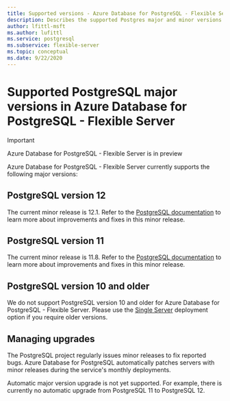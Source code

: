 ```yaml
---
title: Supported versions - Azure Database for PostgreSQL - Flexible Server
description: Describes the supported Postgres major and minor versions in Azure Database for PostgreSQL - Flexible Server.
author: lfittl-msft
ms.author: lufittl
ms.service: postgresql
ms.subservice: flexible-server
ms.topic: conceptual
ms.date: 9/22/2020
---
```


# Supported PostgreSQL major versions in Azure Database for PostgreSQL - Flexible Server

> [!IMPORTANT]
> Azure Database for PostgreSQL - Flexible Server is in preview

Azure Database for PostgreSQL - Flexible Server currently supports the following major versions:

## PostgreSQL version 12

The current minor release is 12.1. Refer to the [PostgreSQL documentation](https://www.postgresql.org/docs/12/static/release-12-1.html) to learn more about improvements and fixes in this minor release.

## PostgreSQL version 11

The current minor release is 11.8. Refer to the [PostgreSQL documentation](https://www.postgresql.org/docs/11/static/release-11-8.html) to learn more about improvements and fixes in this minor release.

## PostgreSQL version 10 and older

We do not support PostgreSQL version 10 and older for Azure Database for PostgreSQL - Flexible Server. Please use the [Single Server](https://docs.microsoft.com/azure/postgresql/concepts-supported-versions) deployment option if you require older versions.

## Managing upgrades

The PostgreSQL project regularly issues minor releases to fix reported bugs. Azure Database for PostgreSQL automatically patches servers with minor releases during the service's monthly deployments.

Automatic major version upgrade is not yet supported. For example, there is currently no automatic upgrade from PostgreSQL 11 to PostgreSQL 12.<!-- To upgrade to the next major version, create a [database dump and restore](howto-migrate-using-dump-and-restore.md) to a server that was created with the new engine version.-->

<!--
## Next steps

For information on supported PostgreSQL extensions, see [the extensions document](concepts-extensions.md).
-->

